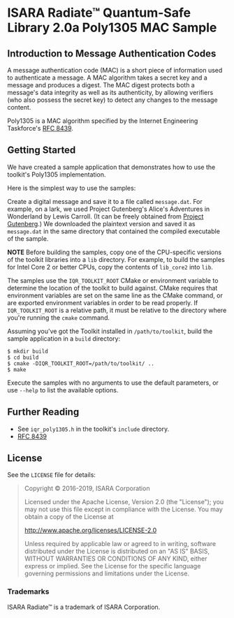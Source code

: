 # ISARA Radiate™ Quantum-Safe Library 2.0a Poly1305 MAC Sample

## Introduction to Message Authentication Codes

A message authentication code (MAC) is a short piece of information used to
authenticate a message. A MAC algorithm takes a secret key and a message and
produces a digest. The MAC digest protects both a message's data integrity as
well as its authenticity, by allowing verifiers (who also possess the secret
key) to detect any changes to the message content.

Poly1305 is a MAC algorithm specified by the Internet Engineering Taskforce's
[RFC 8439](https://tools.ietf.org/html/rfc8439).

## Getting Started

We have created a sample application that demonstrates how to use the
toolkit's Poly1305 implementation.

Here is the simplest way to use the samples:

Create a digital message and save it to a file called `message.dat`. For
example, on a lark, we used Project Gutenberg's Alice's Adventures in
Wonderland by Lewis Carroll. (It can be freely obtained from
[Project Gutenberg](http://www.gutenberg.org/ebooks/11.txt.utf-8).)
We downloaded the plaintext version and saved it as `message.dat` in the same
directory that contained the compiled executable of the sample.

**NOTE**
Before building the samples, copy one of the CPU-specific versions of the
toolkit libraries into a `lib` directory. For example, to build the samples
for Intel Core 2 or better CPUs, copy the contents of `lib_core2` into `lib`.

The samples use the `IQR_TOOLKIT_ROOT` CMake or environment variable to
determine the location of the toolkit to build against. CMake requires that
environment variables are set on the same line as the CMake command, or are
exported environment variables in order to be read properly. If
`IQR_TOOLKIT_ROOT` is a relative path, it must be relative to the directory
where you're running the `cmake` command.

Assuming you've got the Toolkit installed in `/path/to/toolkit`, build the
sample application in a `build` directory:

```
$ mkdir build
$ cd build
$ cmake -DIQR_TOOLKIT_ROOT=/path/to/toolkit/ ..
$ make
```

Execute the samples with no arguments to use the default parameters, or use
`--help` to list the available options.

## Further Reading

* See `iqr_poly1305.h` in the toolkit's `include` directory.
* [RFC 8439](https://tools.ietf.org/html/rfc8439)

## License

See the `LICENSE` file for details:

> Copyright © 2016-2019, ISARA Corporation
> 
> Licensed under the Apache License, Version 2.0 (the "License");
> you may not use this file except in compliance with the License.
> You may obtain a copy of the License at
> 
> http://www.apache.org/licenses/LICENSE-2.0
> 
> Unless required by applicable law or agreed to in writing, software
> distributed under the License is distributed on an "AS IS" BASIS,
> WITHOUT WARRANTIES OR CONDITIONS OF ANY KIND, either express or implied.
> See the License for the specific language governing permissions and
> limitations under the License.

### Trademarks

ISARA Radiate™ is a trademark of ISARA Corporation.
